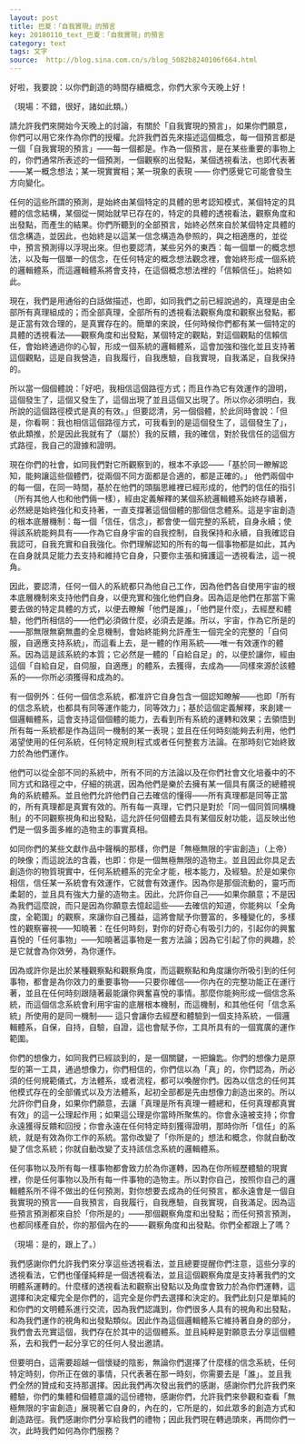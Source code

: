 ```yaml
---
layout: post
title: 巴夏：「自我實現」的預言
key: 20180110_text_巴夏：「自我實現」的預言
category: text
tags: 文字
source:  http://blog.sina.com.cn/s/blog_5082b8240106f664.html
---
```



好啦，我要說：以你們創造的時間存續概念，你們大家今天晚上好！

（現場：不錯，很好，諸如此類。）

請允許我們來開始今天晚上的討論，有關於「自我實現的預言」，如果你們願意，你們可以用它來作為你們的授權。允許我們首先來描述這個概念，每一個預言都是一個「自我實現的預言」——每一個都是。作為一個預言，是在某些重要的事物上的，你們通常所表述的一個預測，一個觀察的出發點，某個透視看法，也即代表著——某一概念想法；某一現實實相；某一現象的表現 —— 你們感覺它可能會發生方向變化。

任何的這些所謂的預測，是始終由某個特定的具體的思考認知模式，某個特定的具體的信念結構，某個從一開始就早已存在的，特定的具體的透視看法，觀察角度和出發點，而產生的結果。你們所聽到的全部預言，始終必然來自於某個特定具體的信念構造，並因此，也始終是以這某一信念構造為參照的，與之相適應的，並從中，預言預測得以浮現出來。但也要認清，某些另外的東西：每一個單一的概念想法，以及每一個單一的信念，在任何特定的概念想法觀念裡，會始終形成一個系統的邏輯體系，而這邏輯體系將會支持，在這個概念想法裡的「信賴信任」。始終如此。

現在，我們是用通俗的白話做描述，也即，如同我們之前已經說過的，真理是由全部所有真理組成的；而全部真理，全部所有的透視看法觀察角度和觀察出發點，都是正當有效合理的，是真實存在的。簡單的來說，任何時候你們都有某一個特定的具體的透視看法——觀察角度和出發點，某個特定的觀點，對這個觀點的信賴信任，會始終通過你的心智，形成一個系統的邏輯體系，這會加強和強化並且支持著這個觀點，這是自我營造，自我履行，自我應驗，自我實現，自我滿足，自我保持的。

所以當一個個體說：「好吧，我相信這個路徑方式；而且作為它有效運作的證明，這個發生了，這個又發生了，這個出現了並且這個又出現了。所以你必須明白，我所說的這個路徑模式是真的有效。」但要認清，另一個個體，於此同時會說：「但是，你看啊：我也相信這個路徑方式，可我看到的是這個發生了，這個發生了」，依此類推，於是因此我就有了（屬於）我的反饋，我的確信，對於我信任的這個方式路徑，我自己的證據和證明。

現在你們的社會，如同我們對它所觀察到的，根本不承認——「基於同一瞭解認知，能夠讓這些個體們，從兩個不同方面都是合適的，都是正確的。」 他們兩個中的每一個，在同一時間，基於在他們的頭腦思維裡已經形成的，他們的信任的指引（所有其他人也和他們倆一樣），經由定義解釋的某個系統邏輯體系始終存續著，必然總是始終強化和支持著，一直支撐著這個個體的那個信念體系。這是宇宙創造的根本底層機制：每一個「信任，信念」，都會使一個完整的系統，自身永續；使得該系統能夠具有——作為它自身宇宙的自我控制，自我保持和永續，自我確認自我認可，自我充實和自我強化。你們理解認知的所有的每一個事物都是如此，其內在自身就具足能力去支持和維持它自身，只要你主張和擁護這一透視看法，這一視角。

因此，要認清，任何一個人的系統都只為他自己工作，因為他們各自使用宇宙的根本底層機制來支持他們自身，以便充實和強化他們自身。因為這是他們在那當下需要去做的特定具體的方式，以便去瞭解「他們是誰」，「他們是什麼」，去經歷和體驗，他們所相信的——他們必須做什麼，必須去是誰。所以，宇宙，作為它所是的——那無限無窮無盡的全息機制，會始終能夠允許產生一個完全的完整的「自伺服，自適應支持系統」，而這看上去，是一體的作用系統——唯一有效運作的體系。因為這是該系統的本質；它必然是一體的「自給自足」的，以便於讓你，經由這個「自給自足，自伺服，自適應」的體系，去獲得，去成為——同樣來源於該體系的——你所必須獲得和成為的。

有一個例外：任何一個信念系統，都准許它自身包含一個認知瞭解——也即「所有的信念系統，也都具有同等運作能力，同等效力」；基於這個定義解釋，來創建一個邏輯體系，這會支持這個個體的能力，去看到所有系統的運轉和效果；去領悟到所有每一系統都是作為這同一機制的某一表現；並且在任何時刻能夠去利用，他們渴望使用的任何系統，任何特定規則程式或者任何整套方法論。在那時刻它始終致力於為他們運作。

他們可以從全部不同的系統中，所有不同的方法論以及在你們社會文化培養中的不同方式和路徑之中，仔細的挑選，因為他們是樂於去擁有某一個具有廣泛的總體視角的系統體系。並且他們允許他們自己去確信的懂得——所有真理都是同等正當的，所有真理都是真實有效的。所有每一真理，它們只是對於「同一個同質同構機制」的不同觀察視角和出發點，這允許任何個體去具有某個反射功能，這反映出他們是一個多面多維的造物主的事實真相。

如同你們的某些文獻作品中聲稱的那樣，你們是「無極無限的宇宙創造」（上帝）的映像；而這說法的含義，也即：你是一個無極無限的造物主。並且因此你具足去創造你的物質現實中，任何系統體系的完全才能，根本能力，及經驗。於是如果你相信，信任某一系統會有效運作，它就會有效運作。因為你是那個流動的，靈巧而柔韌的，並且具有強大力量的造物主。因此，允許你自己——如果你願意；不是因為我們這麼說，而只是因為你願意去憶起這些——去確信的知道，你能夠以「全角度，全範圍」的觀察，來讓你自己獲益，這將會賦予你豐富的，多種變化的，多樣性的觀察審視——知曉著：在任何時刻，對你的好奇心有吸引力的，引起你的興奮喜悅的「任何事物」——知曉著這事物是一套方法論；因為它引起了你的興趣，於是它就會為你效勞，為你運作。

因為或許你是出於某種觀察點和觀察角度，而這觀察點和角度讓你所吸引到的任何事物，都會是為你效力的重要事物——只要你確信——你內在的完整功能正在運行著，並且在任何時刻跟隨著最能讓你興奮喜悅的事情。那麼你能夠形成一個信念系統，而這個信念系統會利用宇宙的底層根本機制，而這機制，和其他任何「信念系統」所使用的是同一機制—— 這只會讓你去經歷和體驗到一個支持系統，一個邏輯體系，自保，自持，自驗，自證，這也會賦予你，工具所具有的一個寬廣的運作範圍。

你們的想像力，如同我們已經談到的，是一個關鍵，一把鑰匙。你們的想像力是原型的第一工具，通過想像力，你們相信的，你們信以為「真」的，你們認為，所必須的任何規範儀式，方法體系，或者流程，都可以喚醒你們。因為以信念的任何其他模式存在的全部儀式以及方法體系，起初全部都是先由想像力創造出來的。所以允許你們自身，如果你們願意，去讓「真理是所有真理一體總和，任何真理都真實有效」的這一公理起作用；如果這公理是你當時所聚焦的。你會永遠被支持；你會永遠獲得反饋和回授；你會永遠在任何特定時刻獲得證明，那時你所「信任」的系統，就是有效為你工作的系統。當你改變了「你所是的」想法和概念，你就自動改變了信念系統；你就自動改變了支持該信念系統的邏輯體系。

任何事物以及所有每一樣事物都會致力於為你運轉，因為在你所經歷體驗的現實裡，你是任何事物以及所有每一件事物的造物主。所以對你自己，按照你自己的邏輯體系所不得不做出的任何預測，對你想要去成為的任何預言，都永遠會是一個自我實現的預言——自我預言，自我履行，自我應驗，自我實現，自我滿足。因為這些預言預測都來自於「你所是的」——那個觀察角度和出發點；而任何預言預測，也都同樣產自於，你的那個內在的——-觀察角度和出發點。你們全都跟上了嗎？

（現場：是的，跟上了。）

我們感謝你們允許我們來分享這些透視看法，並且總要提醒你們注意，這些分享的透視看法，它們也僅僅純粹是一個透視看法，並且這個觀察角度是支持著我們的文明體系運轉的。什麼樣的透視看法和觀察出發點以及角度會致力於為你們運轉，這選擇和決定權完全是你們的，這完全是你們去選擇和決定的。我們此刻只是單純的和你們的文明體系進行交流，因為我們認識到，你們很多人具有的視角和出發點，和為我們運作的視角和出發點類似。因此作為這個邏輯體系它維持著自身的部分，我們會去充實這個，我們存在於其中的這個體系。並且純粹是對願意去分享這個體系，去和我們一起分享它的任何人發出邀請。

但要明白，這需要超越一個懷疑的陰影，無論你們選擇了什麼樣的信念系統，任何特定時刻，你所正在做的事情，只代表著在那一時刻，你需要去是「誰」。並且我們全然的贊成和支持那選擇。因此我們再次發出我們的感謝，感謝你們允許我們來體驗，你們的集體和個體意識的這份禮物，感謝你們，允許我們來參觀和查看「無極無限的宇宙創造」展現著它自身的，內在的，它所是的，如此眾多的創造方式和創造路徑。我們感謝你們分享給我們的禮物；因此我們現在轉過頭來，再問你們一次，此時我們如何為你們服務？
